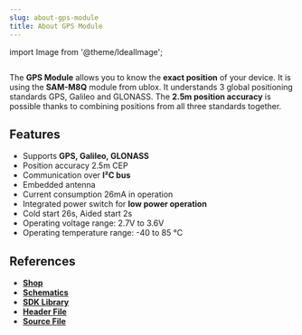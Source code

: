 ```yaml
---
slug: about-gps-module
title: About GPS Module
---
```

import Image from '@theme/IdealImage';

<div class="container">
  <div class="row">
    <div class="col col--4">
      <div><Image img={require('./1-wire-module.png')} /></div>
    </div>
    <div class="col col--6">
      <p>
        The <b>GPS Module</b> allows you to know the <b>exact position</b> of your device. It is using the <b>SAM-M8Q</b> module from ublox. It understands 3 global positioning standards GPS, Galileo and GLONASS. The <b>2.5m position accuracy</b> is possible thanks to combining positions from all three standards together.
      </p>
    </div>
  </div>
</div>

## Features
- Supports **GPS, Galileo, GLONASS**
- Position accuracy 2.5m CEP
- Communication over **I²C bus**
- Embedded antenna
- Current consumption 26mA in operation
- Integrated power switch for **low power operation**
- Cold start 26s, Aided start 2s
- Operating voltage range: 2.7V to 3.6V
- Operating temperature range: -40 to 85 °C

## References
- [**Shop**](https://shop.hardwario.com/gps-module/)
- [**Schematics**](https://github.com/hardwario/bc-hardware/tree/master/out/bc-module-gps)
- [**SDK Library**](https://sdk.hardwario.com/group__twr__module__gps.html)
- [**Header File**](https://github.com/hardwario/twr-sdk/blob/master/twr/inc/twr_module_gps.h)
- [**Source File**](https://github.com/hardwario/twr-sdk/blob/master/twr/src/twr_module_gps.c)
